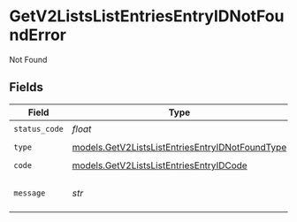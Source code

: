 # GetV2ListsListEntriesEntryIDNotFoundError

Not Found


## Fields

| Field                                                                                                    | Type                                                                                                     | Required                                                                                                 | Description                                                                                              | Example                                                                                                  |
| -------------------------------------------------------------------------------------------------------- | -------------------------------------------------------------------------------------------------------- | -------------------------------------------------------------------------------------------------------- | -------------------------------------------------------------------------------------------------------- | -------------------------------------------------------------------------------------------------------- |
| `status_code`                                                                                            | *float*                                                                                                  | :heavy_check_mark:                                                                                       | N/A                                                                                                      |                                                                                                          |
| `type`                                                                                                   | [models.GetV2ListsListEntriesEntryIDNotFoundType](../models/getv2listslistentriesentryidnotfoundtype.md) | :heavy_check_mark:                                                                                       | N/A                                                                                                      |                                                                                                          |
| `code`                                                                                                   | [models.GetV2ListsListEntriesEntryIDCode](../models/getv2listslistentriesentryidcode.md)                 | :heavy_check_mark:                                                                                       | N/A                                                                                                      |                                                                                                          |
| `message`                                                                                                | *str*                                                                                                    | :heavy_check_mark:                                                                                       | N/A                                                                                                      | List with slug/ID "enterprise_sales" not found.                                                          |